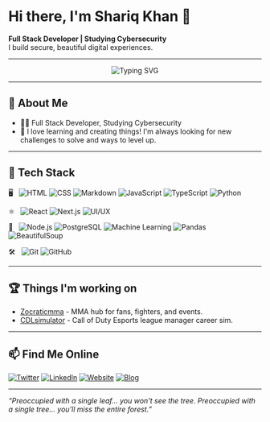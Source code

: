 # Hi there, I'm Shariq Khan 👋

**Full Stack Developer | Studying Cybersecurity**  
I build secure, beautiful digital experiences.

---

<div align="center">

<img src="https://readme-typing-svg.demolab.com?font=Fira+Code&size=25&pause=1000&color=00FFAC&vCenter=true&width=520&lines=Welcome+to+my+page!;Building+secure+and+beautiful+apps!;Fueled+by+coffee+and+curiosity." alt="Typing SVG" />

</div>

---

## 🚀 About Me

- 🧑‍💻 Full Stack Developer, Studying Cybersecurity  
- 🎯 I love learning and creating things! I'm always looking for new challenges to solve and ways to level up.

---

## 🧰 Tech Stack

🖥️ &nbsp; ![HTML](https://img.shields.io/badge/HTML5-E34F26?style=flat&logo=html5&logoColor=white)
![CSS](https://img.shields.io/badge/CSS3-1572B6?style=flat&logo=css3&logoColor=white)
![Markdown](https://img.shields.io/badge/Markdown-000000?style=flat&logo=markdown&logoColor=white)
![JavaScript](https://img.shields.io/badge/JavaScript-F7DF1E?style=flat&logo=javascript&logoColor=black)
![TypeScript](https://img.shields.io/badge/TypeScript-3178C6?style=flat&logo=typescript&logoColor=white)
![Python](https://img.shields.io/badge/Python-3776AB?style=flat&logo=python&logoColor=white)

⚛️ &nbsp; ![React](https://img.shields.io/badge/React-61DAFB?style=flat&logo=react&logoColor=black)
![Next.js](https://img.shields.io/badge/Next.js-000000?style=flat&logo=next.js&logoColor=white)
![UI/UX](https://img.shields.io/badge/UI%2FUX-FFB400?style=flat)

🔗 &nbsp; ![Node.js](https://img.shields.io/badge/Node.js-339933?style=flat&logo=node.js&logoColor=white)
![PostgreSQL](https://img.shields.io/badge/PostgreSQL-4169E1?style=flat&logo=postgresql&logoColor=white)
![Machine Learning](https://img.shields.io/badge/Machine%20Learning-0A192F?style=flat&logo=code&logoColor=white)
![Pandas](https://img.shields.io/badge/Pandas-150458?style=flat&logo=pandas&logoColor=white)
![BeautifulSoup](https://img.shields.io/badge/BeautifulSoup-4B430C?style=flat)

🛠️ &nbsp; ![Git](https://img.shields.io/badge/Git-F05032?style=flat&logo=git&logoColor=white)
![GitHub](https://img.shields.io/badge/GitHub-181717?style=flat&logo=github&logoColor=white)

---

## 🏆 Things I'm working on

- [Zocraticmma](https://zocraticmma.com) - MMA hub for fans, fighters, and events.
- [CDLsimulator](https://cdlsimulator.com) - Call of Duty Esports league manager career sim.

---

## 📫 Find Me Online

[![Twitter](https://img.shields.io/badge/Twitter-1DA1F2?logo=twitter&logoColor=white&style=flat)](https://twitter.com/shariqssk)
[![LinkedIn](https://img.shields.io/badge/LinkedIn-0A66C2?logo=linkedin&logoColor=white&style=flat)](https://www.linkedin.com/in/shariq-khan-430754217/)
[![Website](https://img.shields.io/badge/Website-222222?logo=google-chrome&logoColor=white&style=flat)](https://www.shariqsafdarkhan.com/)
[![Blog](https://img.shields.io/badge/Blog-222222?logo=githubpages&logoColor=white&style=flat)](https://shariqsk.github.io/)

---

_“Preoccupied with a single leaf... you won't see the tree. Preoccupied with a single tree... you'll miss the entire forest.”_
